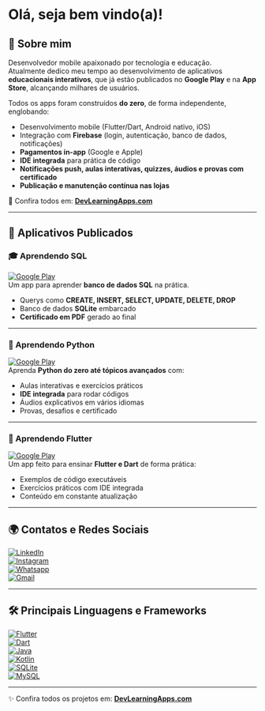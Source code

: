 # Olá, seja bem vindo(a)!

## 🚀 Sobre mim  
Desenvolvedor mobile apaixonado por tecnologia e educação.  
Atualmente dedico meu tempo ao desenvolvimento de aplicativos **educacionais interativos**, que já estão publicados no **Google Play** e na **App Store**, alcançando milhares de usuários.  

Todos os apps foram construídos **do zero**, de forma independente, englobando:  
- Desenvolvimento mobile (Flutter/Dart, Android nativo, iOS)  
- Integração com **Firebase** (login, autenticação, banco de dados, notificações)  
- **Pagamentos in-app** (Google e Apple)  
- **IDE integrada** para prática de código  
- **Notificações push, aulas interativas, quizzes, áudios e provas com certificado**  
- **Publicação e manutenção contínua nas lojas**  

🔗 Confira todos em: [**DevLearningApps.com**](https://devlearningapps.com/)  

---

## 📱 Aplicativos Publicados  

### 🎓 Aprendendo SQL  
[![Google Play](https://img.shields.io/badge/Google_Play-414141?style=for-the-badge&logo=google-play&logoColor=white)](https://play.google.com/store/apps/details?id=com.airtonsiq.aprendendosql)  
Um app para aprender **banco de dados SQL** na prática.  
- Querys como **CREATE, INSERT, SELECT, UPDATE, DELETE, DROP**  
- Banco de dados **SQLite** embarcado  
- **Certificado em PDF** gerado ao final  

---

### 🐍 Aprendendo Python  
[![Google Play](https://img.shields.io/badge/Google_Play-414141?style=for-the-badge&logo=google-play&logoColor=white)](https://play.google.com/store/apps/details?id=com.airtonsiq.aprendendopyhton)  
Aprenda **Python do zero até tópicos avançados** com:  
- Aulas interativas e exercícios práticos  
- **IDE integrada** para rodar códigos  
- Áudios explicativos em vários idiomas  
- Provas, desafios e certificado  

---

### 💙 Aprendendo Flutter  
[![Google Play](https://img.shields.io/badge/Google_Play-414141?style=for-the-badge&logo=google-play&logoColor=white)](https://play.google.com/store/apps/details?id=com.devlearningapps.aprendendoflutter)  
Um app feito para ensinar **Flutter e Dart** de forma prática:  
- Exemplos de código executáveis  
- Exercícios práticos com IDE integrada  
- Conteúdo em constante atualização  

---

## 🌍 Contatos e Redes Sociais  

[![LinkedIn](https://img.shields.io/badge/LinkedIn-0077B5?style=for-the-badge&logo=linkedin&logoColor=white)](https://www.linkedin.com/in/airton-siqueira-85260b174/)  
[![Instagram](https://img.shields.io/badge/Instagram-E4405F?style=for-the-badge&logo=instagram&logoColor=white)](https://www.instagram.com/airtonsqf/)  
[![Whatsapp](https://img.shields.io/badge/WhatsApp-25D366?style=for-the-badge&logo=whatsapp&logoColor=white)](https://api.whatsapp.com/send?1=pt_BR&phone=5531988680288/)  
[![Gmail](https://img.shields.io/badge/Gmail-D14836?style=for-the-badge&logo=gmail&logoColor=white)](mailto:airtonsiqueiradefreitas@gmail.com)  

---

## 🛠️ Principais Linguagens e Frameworks  

[![Flutter](https://img.shields.io/badge/Flutter-02569B?style=for-the-badge&logo=flutter&logoColor=white)]()  
[![Dart](https://img.shields.io/badge/Dart-0175C2?style=for-the-badge&logo=dart&logoColor=white)]()  
[![Java](https://img.shields.io/badge/Java-ED8B00?style=for-the-badge&logo=java&logoColor=white)]()  
[![Kotlin](https://img.shields.io/badge/Kotlin-0095D5?&style=for-the-badge&logo=kotlin&logoColor=white)]()  
[![SQLite](https://img.shields.io/badge/SQLite-07405E?style=for-the-badge&logo=sqlite&logoColor=white)]()  
[![MySQL](https://img.shields.io/badge/MySQL-00000F?style=for-the-badge&logo=mysql&logoColor=white)]()  

---

✨ Confira todos os projetos em: [**DevLearningApps.com**](https://devlearningapps.com/)  
